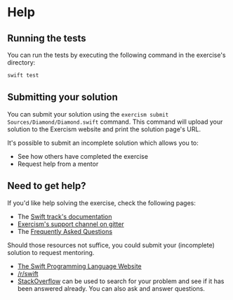 # Help

## Running the tests

You can run the tests by executing the following command in the exercise's directory:

```bash
swift test
```

## Submitting your solution

You can submit your solution using the `exercism submit Sources/Diamond/Diamond.swift` command.
This command will upload your solution to the Exercism website and print the solution page's URL.

It's possible to submit an incomplete solution which allows you to:

- See how others have completed the exercise
- Request help from a mentor

## Need to get help?

If you'd like help solving the exercise, check the following pages:

- The [Swift track's documentation](https://exercism.org/docs/tracks/swift)
- [Exercism's support channel on gitter](https://gitter.im/exercism/support)
- The [Frequently Asked Questions](https://exercism.org/docs/using/faqs)

Should those resources not suffice, you could submit your (incomplete) solution to request mentoring.

- [The Swift Programming Language Website](https://swift.org/documentation/)
- [/r/swift](https://www.reddit.com/r/swift)
- [StackOverflow](http://stackoverflow.com/questions/tagged/swift) can be used to search for your problem and see if it has been answered already. You can also ask and answer questions.